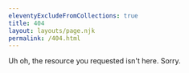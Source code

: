 ```yaml
---
eleventyExcludeFromCollections: true
title: 404
layout: layouts/page.njk
permalink: /404.html
---
```

Uh oh, the resource you requested isn't here. Sorry.
